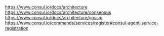 https://www.consul.io/docs/architecture
https://www.consul.io/docs/architecture/consensus
https://www.consul.io/docs/architecture/gossip
https://www.consul.io/commands/services/register#consul-agent-service-registration